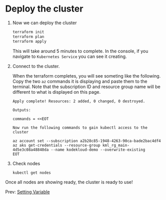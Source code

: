 # Deploy the cluster

1. Now we can deploy the cluster

    ```powershell or Git bash
    terraform init
    terraform plan
    terraform apply
    ```

    This will take around 5 minutes to complete. In the console, if you navigate to `Kubernetes Service` you can see it creating.

1. Connect to the cluster.

    When the terraform completes, you will see someting like the following. Copy the two `az` commands it is displaying and paste them to the terminal. Note that the subscription ID and resource group name will be different to what is displayed on this page.

    ```
    Apply complete! Resources: 2 added, 0 changed, 0 destroyed.

    Outputs:

    commands = <<EOT

    Now run the following commands to gain kubectl access to the cluster

    az account set --subscription a2b28c85-1948-4263-90ca-bade2bac4df4
    az aks get-credentials --resource-group kml_rg_main-4d5e3c08a48840da --name kodekloud-demo --overwrite-existing
    EOT
    ```

1. Check nodes

    ```bash
    kubectl get nodes
    ```

Once all nodes are showing ready, the cluster is ready to use!

Prev: [Setting Variable](./03-setting-variable.md)
